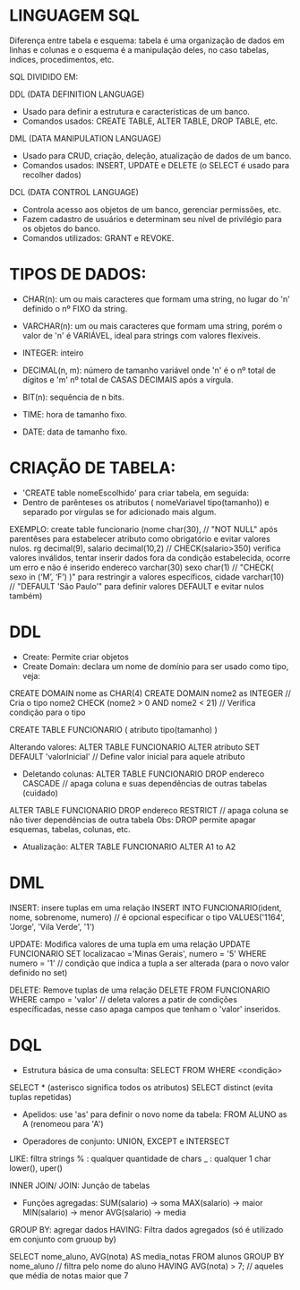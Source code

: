 # LINGUAGEM SQL

Diferença entre tabela e esquema: tabela é uma organização de dados em linhas e colunas e o esquema é a manipulação deles, no caso tabelas, indíces, procedimentos, etc.

SQL DIVIDIDO EM:

DDL (DATA DEFINITION LANGUAGE)
- Usado para definir a estrutura e características de um banco.
- Comandos usados: CREATE TABLE, ALTER TABLE, DROP TABLE, etc.

DML (DATA MANIPULATION LANGUAGE)
- Usado para CRUD, criação, deleção, atualização de dados de um banco.
- Comandos usados: INSERT, UPDATE e DELETE (o SELECT é usado para recolher dados)

DCL (DATA CONTROL LANGUAGE)
- Controla acesso aos objetos de um banco, gerenciar permissões, etc.
- Fazem cadastro de usuários e determinam seu nível de privilégio para os objetos do banco.
- Comandos utilizados:  GRANT e REVOKE.

# TIPOS DE DADOS:
- CHAR(n): um ou mais caracteres que formam uma string, no lugar do 'n' definido o nº FIXO da string.

- VARCHAR(n): um ou mais caracteres que formam uma string, porém o valor de 'n' é VARIÁVEL, ideal para strings com valores flexíveis.

- INTEGER: inteiro

- DECIMAL(n, m): número de tamanho variável onde 'n' é o nº total de dígitos e 'm' nº total de CASAS DECIMAIS após a vírgula.

- BIT(n): sequência de n bits.

- TIME: hora de tamanho fixo.

- DATE: data de tamanho fixo. 

# CRIAÇÃO DE TABELA: 
- 'CREATE table nomeEscolhido' para criar tabela, em seguida:
-  Dentro de parênteses os atributos ( nomeVariavel tipo(tamanho)) e separado por vírgulas se for adicionado mais   algum.

EXEMPLO:
create table funcionario
(nome char(30),  // "NOT NULL" após parentêses para estabelecer atributo como obrigatório e evitar valores nulos.
rg decimal(9),
salario decimal(10,2) // CHECK(salario>350) verifica valores inválidos, tentar inserir dados fora da condição estabelecida, ocorre um erro e não é inserido
endereco varchar(30)
sexo char(1) // "CHECK( sexo in (‘M’, ‘F’) )" para restringir a valores específicos,
cidade varchar(10) // "DEFAULT 'São Paulo’" para definir valores DEFAULT e evitar nulos também)

# DDL
- Create: Permite criar objetos
- Create Domain: declara um nome de domínio para ser usado como tipo, veja:

CREATE DOMAIN nome as CHAR(4)
CREATE DOMAIN nome2 as INTEGER // Cria o tipo nome2
CHECK (nome2 > 0 AND nome2 < 21) // Verifica condição para o tipo

CREATE TABLE FUNCIONARIO ( 
    atributo tipo(tamanho)
)

Alterando valores:
ALTER TABLE FUNCIONARIO
ALTER atributo SET DEFAULT 'valorInicial' // Define valor inicial para aquele atributo

- Deletando colunas:
ALTER TABLE FUNCIONARIO
DROP endereco CASCADE // apaga coluna e suas dependências de outras tabelas (cuidado)

ALTER TABLE FUNCIONARIO
DROP endereco RESTRICT // apaga coluna se não tiver dependências de outra tabela
Obs: DROP permite apagar esquemas, tabelas, colunas, etc.

- Atualização:
ALTER TABLE FUNCIONARIO
ALTER A1 to A2

# DML
INSERT: insere tuplas em uma relação
INSERT INTO FUNCIONARIO(ident, nome, sobrenome, numero) // é opcional especificar o tipo
VALUES('1164', 'Jorge', 'Vila Verde', '1')

UPDATE: Modifica valores de uma tupla em uma relação
UPDATE FUNCIONARIO
SET localizacao ='Minas Gerais', numero = '5'
WHERE numero = '1' // condição que indica a tupla a ser alterada (para o novo valor definido no set)

DELETE: Remove tuplas de uma relação
DELETE FROM FUNCIONARIO
WHERE campo = 'valor' // deleta valores a patir de condições específicadas, nesse caso apaga campos que tenham o 'valor' inseridos.

# DQL 
- Estrutura básica de uma consulta:
SELECT <atributos>
FROM <tabelas>
WHERE <condição>

SELECT * (asterisco significa todos os atributos)
SELECT distinct (evita tuplas repetidas)

- Apelidos: use 'as' para definir o novo nome da tabela:
FROM ALUNO as A (renomeou para 'A')

- Operadores de conjunto:
UNION, EXCEPT e INTERSECT

LIKE: filtra strings
% : qualquer quantidade de chars
_ : qualquer 1 char
lower(), uper()

INNER JOIN/ JOIN: Junção de tabelas

- Funções agregadas:
SUM(salario) -> soma
MAX(salario) -> maior
MIN(salario) -> menor
AVG(salario) -> media

GROUP BY: agregar dados
HAVING: Filtra dados agregados (só é utilizado em conjunto com gruoup by)

SELECT nome_aluno, AVG(nota) AS media_notas
FROM alunos
GROUP BY nome_aluno // filtra pelo nome do aluno
HAVING AVG(nota) > 7; // aqueles que média de notas maior que 7